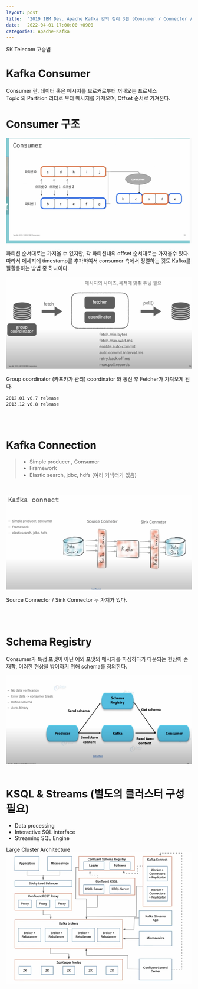 ```yaml
---
layout: post
title:  "2019 IBM Dev. Apache Kafka 강의 정리 3편 (Consumer / Connector / Etc 편)"
date:   2022-04-01 17:00:00 +0900
categories: Apache-Kafka
---
```


SK Telecom 고승범

# Kafka Consumer

Consumer 란, 데이터 혹은 메시지를 브로커로부터 꺼내오는 프로세스 <br/>
Topic 의 Partition 리더로 부터 메시지를 가져오며, Offset 순서로 가져온다. <br/>

# Consumer 구조
![consumer](/public/img/kafka/consumer.png)

파티션 순서대로는 가져올 수 없지만, 각 파티션내의 offset 순서대로는 가져올수 있다.
따라서 메세지에 timestamp를 추가하여서 consumer 측에서 정렬하는 것도 Kafka를 잘활용하는 방법 중 하나이다.


![fetcher](/public/img/kafka/fetcher.png)

Group coordinator (카프카가 관리) coordinator 와 통신 후 Fetcher가 가져오게 된다.
```
2012.01 v0.7 release
2013.12 v0.8 release
```

 <br/> <br/>
 

# Kafka Connection 

>- Simple producer , Consumer
>- Framework
>- Elastic search, jdbc, hdfs (여러 커넥터가 있음)
<br/>

![connect](/public/img/kafka/connect.png)

Source Connector / Sink Connector 두 가지가 있다.

<br/> <br/>


# Schema Registry
Consumer가 특정 포맷이 아닌 예외 포맷의 메시지를 파싱하다가 다운되는 현상이 존재함, 이러한 현상을 방어하기 위해 schema를 정의한다.

![break](/public/img/kafka/consumer_break.png)
 <br/> <br/>
 
# KSQL & Streams (별도의 클러스터 구성 필요)
- Data processing
- Interactive SQL interface
- Streaming SQL Engine


Large Cluster Architecture
  ![large_cluster](/public/img/kafka/large_cluster.png)